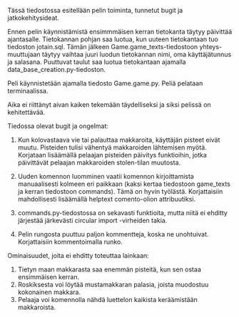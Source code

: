 Tässä tiedostossa esitellään pelin toiminta, tunnetut bugit ja jatkokehitysideat.

Ennen pelin käynnistämistä ensimmmäisen kerran tietokanta täytyy päivittää ajantasalle. Tietokannan pohjan saa luotua, kun uuteen tietokantaan tuo tiedoston jotain.sql.
Tämän jälkeen Game.game_texts-tiedostoon yhteys-muuttujaan täytyy vaihtaa juuri luodun tietokannan nimi, oma käyttäjätunnus ja salasana.
Puuttuvat taulut saa luotua tietokantaan ajamalla data_base_creation.py-tiedoston.

Peli käynnistetään ajamalla tiedosto Game.game.py. 
Peliä pelataan terminaalissa.


Aika ei riittänyt aivan kaiken tekemään täydelliseksi ja siksi pelissä on kehitettävää.

Tiedossa olevat bugit ja ongelmat:

1. Kun kolovastaava vie tai palauttaa makkaroita, käyttäjän pisteet eivät muutu. Pisteiden tulisi vähentyä makkaroiden lähtemisen myötä.
   Korjataan lisäämällä pelaajan pisteiden päivitys funktioihin, jotka päivittävät pelaajan makkaroiden stolen-tilan muutosta.

3. Uuden komennon luomminen vaatii komennon kirjoittamista manuaalisesti kolmeen eri paikkaan (kaksi kertaa tiedostoon game_texts ja kerran tiedostoon commands).
   Tämä on hyvin työlästä.
   Korjattaisiin mahdollisesti lisäämällä helptext comento-olion attribuutiksi. 

4. commands.py-tiedostossa on sekavasti funktioita, mutta niitä ei ehditty järjestää järkevästi circular import -virheiden takia.

5. Pelin rungosta puuttuu paljon kommentteja, koska ne unohtuivat.
   Korjattaisiin kommentoimalla runko.

Ominaisuudet, joita ei ehditty toteuttaa lainkaan:

1. Tietyn maan makkarasta saa enemmän pisteitä, kun sen ostaa ensimmäisen kerran.
2. Roskiksesta voi löytää mustamakkaran palasia, joista muodostuu kokonainen makkara.
3. Pelaaja voi komennolla nähdä luettelon kaikista keräämistään makkaroista.
